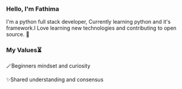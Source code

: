 ### Hello, I'm Fathima


I'm  a python full stack developer, Currently learning python and it's framework.I Love learning new technologies and contributing to open source. 🤎

### My Values⏳

🪄Beginners mindset and curiosity

✨Shared understanding and consensus
